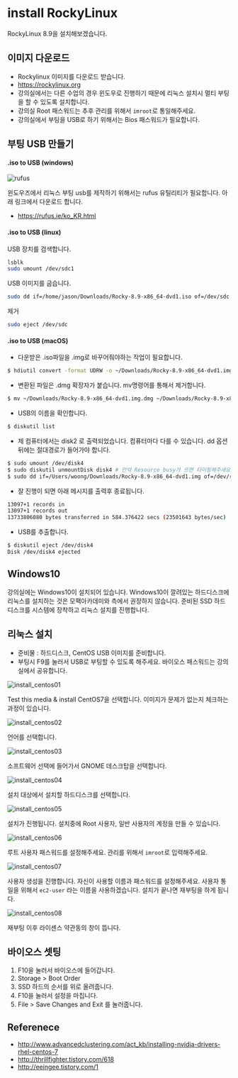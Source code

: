 # install RockyLinux

RockyLinux 8.9을 설치해보겠습니다.

## 이미지 다운로드

- Rockylinux 이미지를 다운로드 받습니다.
- https://rockylinux.org
- 강의실에서는 다른 수업의 경우 윈도우로 진행하기 때문에 리눅스 설치시 멀티 부팅을 할 수 있도록 설치합니다.
- 강의실 Root 패스워드는 추후 관리를 위해서 `imroot`로 통일해주세요.
- 강의실에서 부팅을 USB로 하기 위해서는 Bios 패스워드가 필요합니다.

## 부팅 USB 만들기

#### .iso to USB (windows)
![rufus](https://user-images.githubusercontent.com/1149996/49558884-04524300-f950-11e8-833e-2b9e6d7a1fce.png)

윈도우즈에서 리눅스 부팅 usb를 제작하기 위해서는 rufus 유틸리티가 필요합니다. 아래 링크에서 다운로드 합니다.
- https://rufus.ie/ko_KR.html

#### .iso to USB (linux)

USB 장치를 검색합니다.

```bash
lsblk
sudo umount /dev/sdc1
```

USB 이미지를 굽습니다.

```bash
sudo dd if=/home/jason/Downloads/Rocky-8.9-x86_64-dvd1.iso of=/dev/sdc bs=4M status=progress && sync
```

제거

```bash
sudo eject /dev/sdc
```

#### .iso to USB (macOS)
- 다운받은 .iso파일을 .img로 바꾸어줘야하는 작업이 필요합니다.

```bash
$ hdiutil convert -format UDRW -o ~/Downloads/Rocky-8.9-x86_64-dvd1.img ~/Downloads/Rocky-8.9-x86_64-dvd1.iso
```

- 변환된 파일은 .dmg 확장자가 붙습니다. mv명령어를 통해서 제거합니다.

```bash
$ mv ~/Downloads/Rocky-8.9-x86_64-dvd1.img.dmg ~/Downloads/Rocky-8.9-x86_64-dvd1.img
```

- USB의 이름을 확인합니다.

```bash
$ diskutil list
```

- 제 컴퓨터에서는 disk2 로 출력되었습니다. 컴퓨터마다 다를 수 있습니다. dd 옵션뒤에는 절대경로가 들어가야 합니다.

```bash
$ sudo umount /dev/disk4
$ sudo diskutil unmountDisk disk4 # 만약 Resource busy가 뜨면 타이핑해주세요.
$ sudo dd if=/Users/woong/Downloads/Rocky-8.9-x86_64-dvd1.img of=/dev/rdisk4 bs=1m
```

- 잘 진행이 되면 아래 메시지를 출력후 종료됩니다.

```bash
13097+1 records in
13097+1 records out
13733806080 bytes transferred in 584.376422 secs (23501643 bytes/sec)
```

- USB를 추출합니다.

```bash
$ diskutil eject /dev/disk4
Disk /dev/disk4 ejected
```


## Windows10

강의실에는 Windows10이 설치되어 있습니다.
Windows10이 깔려있는 하드디스크에 리눅스를 설치하는 것은 모팩아카데미와 측에서 권장하지 않습니다.
준비된 SSD 하드디스크를 시스템에 장착하고 리눅스 설치를 진행합니다.

## 리눅스 설치

- 준비물 : 하드디스크, CentOS USB 이미지를 준비합니다.
- 부팅시 F9를 눌러서 USB로 부팅할 수 있도록 해주세요. 바이오스 패스워드는 강의실에서 공유합니다.

![install_centos01](../figures/cent_install_01.png)

Test this media & install CentOS7을 선택합니다. 이미지가 문제가 없는지 체크하는 과정이 있습니다.

![install_centos02](../figures/cent_install_02.png)

언어를 선택합니다.

![install_centos03](../figures/cent_install_03.png)

소프트웨어 선택에 들어가서 GNOME 데스크탑을 선택합니다.

![install_centos04](../figures/cent_install_04.png)

설치 대상에서 설치할 하드디스크를 선택합니다.

![install_centos05](../figures/cent_install_05.png)

설치가 진행됩니다.
설치중에 Root 사용자, 일반 사용자의 계정을 만들 수 있습니다.

![install_centos06](../figures/cent_install_06.png)

루트 사용자 패스워드를 설정해주세요. 관리를 위해서 `imroot`로 입력해주세요.

![install_centos07](../figures/cent_install_07.png)

사용자 생성을 진행합니다. 자신이 사용할 이름과 패스워드를 설정해주세요.
사용자 통일을 위해서 `ec2-user` 라는 이름을 사용하겠습니다.
설치가 끝나면 재부팅을 하게 됩니다.

![install_centos08](../figures/cent_install_08.png)

재부팅 이후 라이센스 약관동의 창이 뜹니다.

## 바이오스 셋팅

1. F10을 눌러서 바이오스에 들어갑니다.
1. Storage > Boot Order
1. SSD 하드의 순서를 위로 올려줍니다.
1. F10을 눌러서 설정을 마칩니다.
1. File > Save Changes and Exit 를 눌러줍니다.

## Referenece

- http://www.advancedclustering.com/act_kb/installing-nvidia-drivers-rhel-centos-7
- http://thrillfighter.tistory.com/618
- http://eeingee.tistory.com/1
